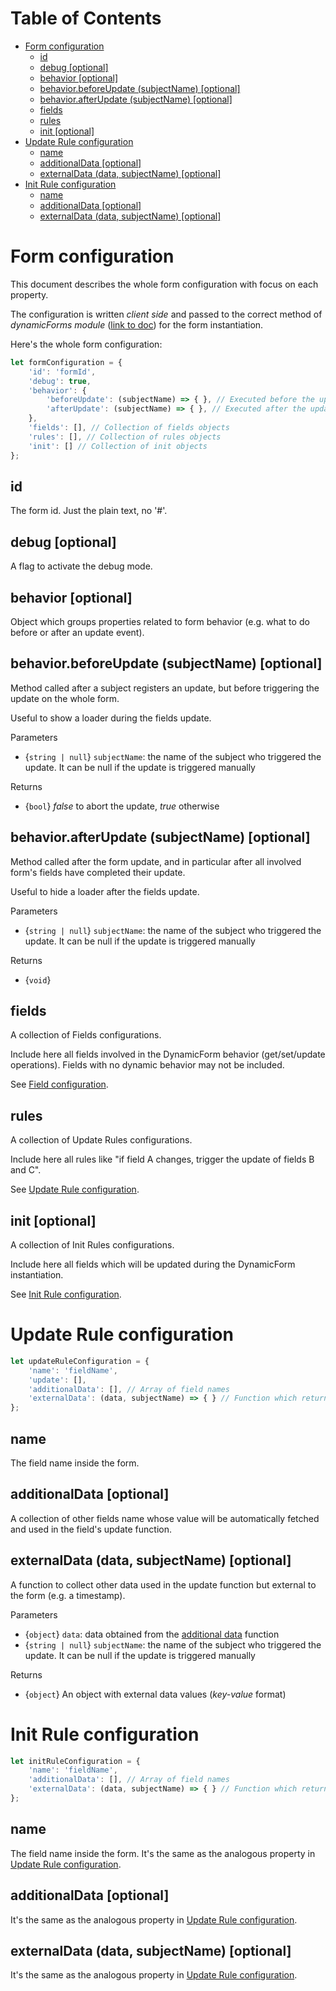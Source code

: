 # Table of Contents <!-- omit in toc -->

- [Form configuration](#form-configuration)
  - [id](#id)
  - [debug [optional]](#debug-optional)
  - [behavior [optional]](#behavior-optional)
  - [behavior.beforeUpdate (subjectName) [optional]](#behaviorbeforeupdate-subjectname-optional)
  - [behavior.afterUpdate (subjectName) [optional]](#behaviorafterupdate-subjectname-optional)
  - [fields](#fields)
  - [rules](#rules)
  - [init [optional]](#init-optional)
- [Update Rule configuration](#update-rule-configuration)
  - [name](#name)
  - [additionalData [optional]](#additionaldata-optional)
  - [externalData (data, subjectName) [optional]](#externaldata-data-subjectname-optional)
- [Init Rule configuration](#init-rule-configuration)
  - [name](#name-1)
  - [additionalData [optional]](#additionaldata-optional-1)
  - [externalData (data, subjectName) [optional]](#externaldata-data-subjectname-optional-1)

# Form configuration
This document describes the whole form configuration with focus on each property.

The configuration is written *client side* and passed to the correct method of *dynamicForms module* ([link to doc](./dynamicForms.md)) for the form instantiation.

Here's the whole form configuration:

```javascript
let formConfiguration = {
    'id': 'formId',
    'debug': true,
    'behavior': {
        'beforeUpdate': (subjectName) => { }, // Executed before the update related events. Return false to block all updates
        'afterUpdate': (subjectName) => { }, // Executed after the update related events
    },
    'fields': [], // Collection of fields objects
    'rules': [], // Collection of rules objects
    'init': [] // Collection of init objects
};
```

## id
The form id. Just the plain text, no '#'.

## debug [optional]
A flag to activate the debug mode.

## behavior [optional]
Object which groups properties related to form behavior (e.g. what to do before or after an update event).

## behavior.beforeUpdate (subjectName) [optional]
Method called after a subject registers an update, but before triggering the update on the whole form.

Useful to show a loader during the fields update.

Parameters
- {`string | null`} `subjectName`: the name of the subject who triggered the update. It can be null if the update is triggered manually

Returns
- {`bool`} *false* to abort the update, *true* otherwise

## behavior.afterUpdate (subjectName) [optional]
Method called after the form update, and in particular after all involved form's fields have completed their update.

Useful to hide a loader after the fields update.

Parameters
- {`string | null`} `subjectName`: the name of the subject who triggered the update. It can be null if the update is triggered manually

Returns
- {`void`}

## fields
A collection of Fields configurations.

Include here all fields involved in the DynamicForm behavior (get/set/update operations). Fields with no dynamic behavior may not be included.

See [Field configuration](#Field-configuration).

## rules
A collection of Update Rules configurations.

Include here all rules like "if field A changes, trigger the update of fields B and C".

See [Update Rule configuration](#Update-Rule-configuration).

## init [optional]
A collection of Init Rules configurations.

Include here all fields which will be updated during the DynamicForm instantiation.

See [Init Rule configuration](#Init-Rule-configuration).

# Update Rule configuration
```javascript
let updateRuleConfiguration = {
    'name': 'fieldName',
    'update': [],
    'additionalData': [], // Array of field names
    'externalData': (data, subjectName) => { } // Function which returns a json of data
};
```

## name
The field name inside the form.

## additionalData [optional]
A collection of other fields name whose value will be automatically fetched and used in the field's update function.

## externalData (data, subjectName) [optional]
A function to collect other data used in the update function but external to the form (e.g. a timestamp).

Parameters
- {`object`} `data`: data obtained from the [additional data](#additionalData-optional) function
- {`string | null`} `subjectName`: the name of the subject who triggered the update. It can be null if the update is triggered manually

Returns
- {`object`} An object with external data values (*key-value* format)

# Init Rule configuration
```javascript
let initRuleConfiguration = {
    'name': 'fieldName',
    'additionalData': [], // Array of field names
    'externalData': (data, subjectName) => { } // Function which returns a json of data
};
```

## name
The field name inside the form. It's the same as the analogous property in [Update Rule configuration](#Update-Rule-configuration).

## additionalData [optional]
It's the same as the analogous property in [Update Rule configuration](#Update-Rule-configuration).

## externalData (data, subjectName) [optional]
It's the same as the analogous property in [Update Rule configuration](#Update-Rule-configuration).
